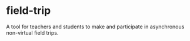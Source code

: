 # field-trip
A tool for teachers and students to make and participate in asynchronous non-virtual field trips.

